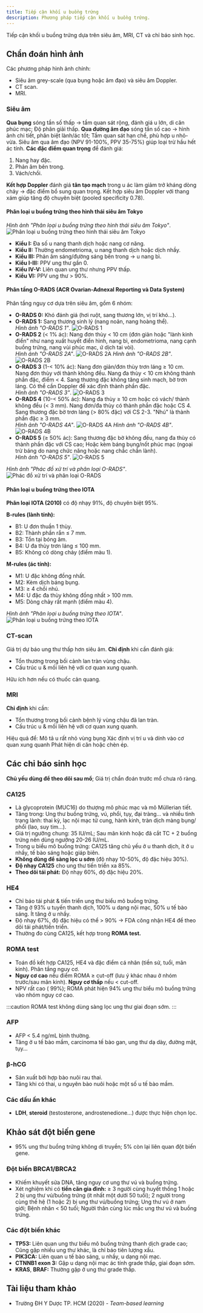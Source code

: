```yaml
---
title: Tiếp cận khối u buồng trứng
description: Phương pháp tiếp cận khối u buồng trứng.
---
```


Tiếp cận khối u buồng trứng dựa trên siêu âm, MRI, CT và chỉ báo sinh học.

## Chẩn đoán hình ảnh

Các phương pháp hình ảnh chính:

- Siêu âm grey-scale (qua bụng hoặc âm đạo) và siêu âm Doppler.
- CT scan.
- MRI.

### Siêu âm

**Qua bụng** sóng tần số thấp → tầm quan sát rộng, đánh giá u lớn, di căn phúc mạc; Độ phân giải thấp. **Qua đường âm đạo** sóng tần số cao → hình ảnh chi tiết, phân biệt lành/ác tốt; Tầm quan sát hạn chế, phù hợp u nhỏ-vừa. Siêu âm qua âm đạo (NPV 91-100%, PPV 35-75%) giúp loại trừ hầu hết ác tính. **Các đặc điểm quan trọng** để đánh giá:

1. Nang hay đặc.
2. Phản âm bên trong.
3. Vách/chồi.

**Kết hợp Doppler** đánh giá **tân tạo mạch** trong u ác làm giảm trở kháng dòng chảy → đặc điểm bổ sung quan trọng. Kết hợp siêu âm Doppler với thang xám giúp tăng độ chuyên biệt (pooled specificity 0.78).

#### Phân loại u buồng trứng theo hình thái siêu âm Tokyo

_Hình ảnh "Phân loại u buồng trứng theo hình thái siêu âm Tokyo"_.
![Phân loại u buồng trứng theo hình thái siêu âm Tokyo](./_images/phuong-tien-tiep-can-u-buong-trung/phan-loai-u-buong-trung-theo-Tokyo.jpeg)

- **Kiểu I:** Đa số u nang thanh dịch hoặc nang cơ năng.
- **Kiểu II:** Thường endometrioma, u nang thanh dịch hoặc dịch nhầy.
- **Kiểu III:** Phản âm sáng/đường sáng bên trong → u nang bì.
- **Kiểu I-III:** PPV ung thư gần 0.
- **Kiểu IV-V:** Liên quan ung thư nhưng PPV thấp.
- **Kiểu VI:** PPV ung thư > 90%.

#### Phân tầng O-RADS (ACR Ovarian-Adnexal Reporting và Data System)

Phân tầng nguy cơ dựa trên siêu âm, gồm 6 nhóm:

- **O-RADS 0:** Khó đánh giá (hơi ruột, sang thương lớn, vị trí khó...).
- **O-RADS 1:** Sang thương sinh lý (nang noãn, nang hoàng thể).<br>
  _Hình ảnh "O-RADS 1"_.
  ![O-RADS 1](./_images/phuong-tien-tiep-can-u-buong-trung/orads-1.png)
- **O-RADS 2** (< 1% ác): Nang đơn thùy < 10 cm (đơn giản hoặc "lành kinh điển" như nang xuất huyết điển hình, nang bì, endometrioma, nang cạnh buồng trứng, nang vùi phúc mạc, ứ dịch tai vòi).<br>
  _Hình ảnh "O-RADS 2A"_.
  ![O-RADS 2A](./_images/phuong-tien-tiep-can-u-buong-trung/orads-2a.png)
  _Hình ảnh "O-RADS 2B"_.
  ![O-RADS 2B](./_images/phuong-tien-tiep-can-u-buong-trung/orads-2b.png)
- **O-RADS 3** (1-< 10% ác): Nang đơn giản/đơn thùy trơn láng ≥ 10 cm. Nang đơn thùy với thành không đều. Nang đa thùy < 10 cm không thành phần đặc, điểm < 4. Sang thương đặc không tăng sinh mạch, bờ trơn láng. Có thể cần Doppler để xác định thành phần đặc.<br>
  _Hình ảnh "O-RADS 3"_.
  ![O-RADS 3](./_images/phuong-tien-tiep-can-u-buong-trung/orads-3.png)
- **O-RADS 4** (10-< 50% ác): Nang đa thùy ≥ 10 cm hoặc có vách/ thành không đều (< 3 mm). Nang đơn/đa thùy có thành phần đặc hoặc CS 4. Sang thương đặc bờ trơn láng (> 80% đặc) với CS 2-3. "Nhú" là thành phần đặc ≥ 3 mm.<br>
  _Hình ảnh "O-RADS 4A"_.
  ![O-RADS 4A](./_images/phuong-tien-tiep-can-u-buong-trung/orads-4a.png)
  _Hình ảnh "O-RADS 4B"_.
  ![O-RADS 4B](./_images/phuong-tien-tiep-can-u-buong-trung/orads-4b.png)
- **O-RADS 5** (≥ 50% ác): Sang thương đặc bờ không đều, nang đa thùy có thành phần đặc với CS cao; Hoặc kèm báng bụng/nốt phúc mạc (ngoại trừ báng do nang chức năng hoặc nang chắc chắn lành).<br>
  _Hình ảnh "O-RADS 5"_.
  ![O-RADS 5](./_images/phuong-tien-tiep-can-u-buong-trung/orads-5.png)

_Hình ảnh "Phác đồ xử trí và phân loại O-RADS"_.
![Phác đồ xử trí và phân loại O-RADS](./_images/phuong-tien-tiep-can-u-buong-trung/orads-xu-tri-va-phan-loai.png)

#### Phân loại u buồng trứng theo IOTA

**Phân loại IOTA (2010)** có độ nhạy 91%, độ chuyên biệt 95%.

**B-rules (lành tính):**

- B1: U đơn thuần 1 thùy.
- B2: Thành phần rắn ≤ 7 mm.
- B3: Tồn tại bóng âm.
- B4: U đa thùy trơn láng ≤ 100 mm.
- B5: Không có dòng chảy (điểm màu 1).

**M-rules (ác tính):**

- M1: U đặc không đồng nhất.
- M2: Kèm dịch báng bụng.
- M3: ≥ 4 chồi nhú.
- M4: U đặc đa thùy không đồng nhất > 100 mm.
- M5: Dòng chảy rất mạnh (điểm màu 4).

_Hình ảnh "Phân loại u buồng trứng theo IOTA"_.
![Phân loại u buồng trứng theo IOTA](./_images/phuong-tien-tiep-can-u-buong-trung/phan-loai-u-buong-trung-IOTA.jpeg)

### CT-scan

Giá trị dự báo ung thư thấp hơn siêu âm. **Chỉ định** khi cần đánh giá:

- Tổn thương trong bối cảnh lan tràn vùng chậu.
- Cấu trúc u & mối liên hệ với cơ quan xung quanh.

Hữu ích hơn nếu có thuốc cản quang.

### MRI

**Chỉ định** khi cần:

- Tổn thương trong bối cảnh bệnh lý vùng chậu đã lan tràn.
- Cấu trúc u & mối liên hệ với cơ quan xung quanh.

Hiệu quả để: Mô tả u rất nhỏ vùng bụng Xác định vị trí u và dính vào cơ quan xung quanh Phát hiện di căn hoặc chèn ép.

## Các chỉ báo sinh học

**Chủ yếu dùng để theo dõi sau mổ**; Giá trị chẩn đoán trước mổ chưa rõ ràng.

### CA125

- Là glycoprotein (MUC16) do thượng mô phúc mạc và mô Müllerian tiết.
- Tăng trong: Ung thư buồng trứng, vú, phổi, tụy, đại tràng... và nhiều tình trạng lành: thai kỳ, lạc nội mạc tử cung, hành kinh, tràn dịch màng bụng/ phổi (lao, suy tim...).
- Giá trị ngưỡng chung: 35 IU/mL; Sau mãn kinh hoặc đã cắt TC + 2 buồng trứng nên dùng ngưỡng 20-26 IU/mL.
- Trong u biểu mô buồng trứng: CA125 tăng chủ yếu ở u thanh dịch, ít ở u nhầy, tế bào sáng hoặc giáp biên.
- **Không dùng để sàng lọc u sớm** (độ nhạy 10-50%, độ đặc hiệu 30%).
- **Độ nhạy CA125** cho ung thư tiến triển xa 85%.
- **Theo dõi tái phát:** Độ nhạy 60%, độ đặc hiệu 20%.

### HE4

- Chỉ báo tái phát & tiến triển ung thư biểu mô buồng trứng.
- Tăng ở 93% u tuyến thanh dịch, 100% u dạng nội mạc, 50% u tế bào sáng. Ít tăng ở u nhầy.
- Độ nhạy 67%, độ đặc hiệu có thể > 90% → FDA công nhận HE4 để theo dõi tái phát/tiến triển.
- Thường đo cùng CA125, kết hợp trong **ROMA test.**

### ROMA test

- Toán đồ kết hợp CA125, HE4 và đặc điểm cá nhân (tiền sử, tuổi, mãn kinh). Phân tầng nguy cơ.
- **Nguy cơ cao** nếu điểm ROMA ≥ cut-off (lưu ý khác nhau ở nhóm trước/sau mãn kinh). **Nguy cơ thấp** nếu < cut-off.
- NPV rất cao ( 99%); ROMA phát hiện 94% ung thư biểu mô buồng trứng vào nhóm nguy cơ cao.

:::caution
ROMA test không dùng sàng lọc ung thư giai đoạn sớm.
:::

### AFP

- AFP < 5.4 ng/mL bình thường.
- Tăng ở u tế bào mầm, carcinoma tế bào gan, ung thư dạ dày, đường mật, tụy...

### β-hCG

- Sản xuất bởi hợp bào nuôi rau thai.
- Tăng khi có thai, u nguyên bào nuôi hoặc một số u tế bào mầm.

### Các dấu ấn khác

- **LDH**, **steroid** (testosterone, androstenedione...) được thực hiện chọn lọc.

## Khảo sát đột biến gene

- 95% ung thư buồng trứng không di truyền; 5% còn lại liên quan đột biến gene.

### Đột biến BRCA1/BRCA2

- Khiếm khuyết sửa DNA, tăng nguy cơ ung thư vú và buồng trứng.
- Xét nghiệm khi có **tiền căn gia đình:** ≥ 3 người cùng huyết thống 1 hoặc 2 bị ung thư vú/buồng trứng (ít nhất một dưới 50 tuổi); 2 người trong cùng thế hệ (1 hoặc 2) bị ung thư vú/buồng trứng; Ung thư vú ở nam giới; Bệnh nhân < 50 tuổi; Người thân cùng lúc mắc ung thư vú và buồng trứng.

### Các đột biến khác

- **TP53:** Liên quan ung thư biểu mô buồng trứng thanh dịch grade cao; Cũng gặp nhiều ung thư khác, là chỉ báo tiên lượng xấu.
- **PIK3CA:** Liên quan u tế bào sáng, u nhầy, u dạng nội mạc.
- **CTNNB1 exon 3:** Gặp u dạng nội mạc ác tính grade thấp, giai đoạn sớm.
- **KRAS**, **BRAF:** Thường gặp ở ung thư grade thấp.

## Tài liệu tham khảo

- Trường ĐH Y Dược TP. HCM (2020) - _Team-based learning_
